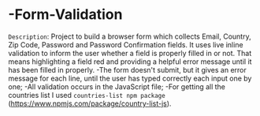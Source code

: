# -Form-Validation
`Description`:
Project to build a browser form which collects Email, Country, Zip Code, Password and Password Confirmation fields. It uses live inline validation to inform the user whether a field is properly filled in or not. That means highlighting a field red and providing a helpful error message until it has been filled in properly.
-The form doesn't submit, but it gives an error message for each line, until the user has typed correctly each input one by one;
-All validation occurs in the JavaScript file;
-For getting all the countries list I used `countries-list npm package` (https://www.npmjs.com/package/country-list-js).